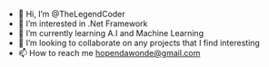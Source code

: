 - 👋 Hi, I’m @TheLegendCoder
- 👀 I’m interested in .Net Framework
- 🌱 I’m currently learning A.I and Machine Learning
- 💞️ I’m looking to collaborate on any projects that I find interesting
- 📫 How to reach me hopendawonde@gmail.com

<!---
TheLegendCoder/TheLegendCoder is a ✨ special ✨ repository because its `README.md` (this file) appears on your GitHub profile.
You can click the Preview link to take a look at your changes.
--->
